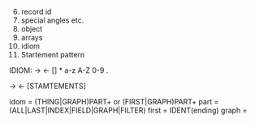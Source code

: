 6. record id
7. special angles etc.
8. object
9. arrays
12. idiom
14. Startement pattern	

IDIOM: -> <- [] * a-z A-Z 0-9 . 

->
<-
[STAMTEMENTS]



idom = (THING|GRAPH)PART+ or (FIRST|GRAPH)PART+
part = (ALL|LAST|INDEX|FIELD|GRAPH|FILTER)
first = IDENT(ending)
graph = 

